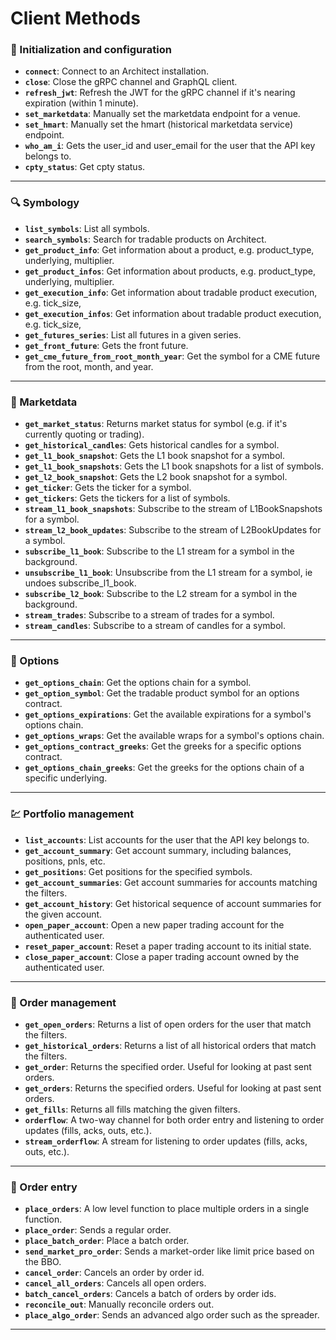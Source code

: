 # Client Methods
### 🚀 Initialization and configuration

- **`connect`**: Connect to an Architect installation.
- **`close`**: Close the gRPC channel and GraphQL client.
- **`refresh_jwt`**: Refresh the JWT for the gRPC channel if it's nearing expiration (within 1 minute).
- **`set_marketdata`**: Manually set the marketdata endpoint for a venue.
- **`set_hmart`**: Manually set the hmart (historical marketdata service) endpoint.
- **`who_am_i`**: Gets the user_id and user_email for the user that the API key belongs to.
- **`cpty_status`**: Get cpty status.

---

### 🔍 Symbology

- **`list_symbols`**: List all symbols.
- **`search_symbols`**: Search for tradable products on Architect.
- **`get_product_info`**: Get information about a product, e.g. product_type, underlying, multiplier.
- **`get_product_infos`**: Get information about products, e.g. product_type, underlying, multiplier.
- **`get_execution_info`**: Get information about tradable product execution, e.g. tick_size,
- **`get_execution_infos`**: Get information about tradable product execution, e.g. tick_size,
- **`get_futures_series`**: List all futures in a given series.
- **`get_front_future`**: Gets the front future.
- **`get_cme_future_from_root_month_year`**: Get the symbol for a CME future from the root, month, and year.

---

### 🧮 Marketdata

- **`get_market_status`**: Returns market status for symbol (e.g. if it's currently quoting or trading).
- **`get_historical_candles`**: Gets historical candles for a symbol.
- **`get_l1_book_snapshot`**: Gets the L1 book snapshot for a symbol.
- **`get_l1_book_snapshots`**: Gets the L1 book snapshots for a list of symbols.
- **`get_l2_book_snapshot`**: Gets the L2 book snapshot for a symbol.
- **`get_ticker`**: Gets the ticker for a symbol.
- **`get_tickers`**: Gets the tickers for a list of symbols.
- **`stream_l1_book_snapshots`**: Subscribe to the stream of L1BookSnapshots for a symbol.
- **`stream_l2_book_updates`**: Subscribe to the stream of L2BookUpdates for a symbol.
- **`subscribe_l1_book`**: Subscribe to the L1 stream for a symbol in the background.
- **`unsubscribe_l1_book`**: Unsubscribe from the L1 stream for a symbol, ie undoes subscribe_l1_book.
- **`subscribe_l2_book`**: Subscribe to the L2 stream for a symbol in the background.
- **`stream_trades`**: Subscribe to a stream of trades for a symbol.
- **`stream_candles`**: Subscribe to a stream of candles for a symbol.

---

### 🎯 Options

- **`get_options_chain`**: Get the options chain for a symbol.
- **`get_option_symbol`**: Get the tradable product symbol for an options contract.
- **`get_options_expirations`**: Get the available expirations for a symbol's options chain.
- **`get_options_wraps`**: Get the available wraps for a symbol's options chain.
- **`get_options_contract_greeks`**: Get the greeks for a specific options contract.
- **`get_options_chain_greeks`**: Get the greeks for the options chain of a specific underlying.

---

### 💹 Portfolio management

- **`list_accounts`**: List accounts for the user that the API key belongs to.
- **`get_account_summary`**: Get account summary, including balances, positions, pnls, etc.
- **`get_positions`**: Get positions for the specified symbols.
- **`get_account_summaries`**: Get account summaries for accounts matching the filters.
- **`get_account_history`**: Get historical sequence of account summaries for the given account.
- **`open_paper_account`**: Open a new paper trading account for the authenticated user.
- **`reset_paper_account`**: Reset a paper trading account to its initial state.
- **`close_paper_account`**: Close a paper trading account owned by the authenticated user.

---

### 📝 Order management

- **`get_open_orders`**: Returns a list of open orders for the user that match the filters.
- **`get_historical_orders`**: Returns a list of all historical orders that match the filters.
- **`get_order`**: Returns the specified order.  Useful for looking at past sent orders.
- **`get_orders`**: Returns the specified orders.  Useful for looking at past sent orders.
- **`get_fills`**: Returns all fills matching the given filters.
- **`orderflow`**: A two-way channel for both order entry and listening to order updates (fills, acks, outs, etc.).
- **`stream_orderflow`**: A stream for listening to order updates (fills, acks, outs, etc.).

---

### 📣 Order entry

- **`place_orders`**: A low level function to place multiple orders in a single function.
- **`place_order`**: Sends a regular order.
- **`place_batch_order`**: Place a batch order.
- **`send_market_pro_order`**: Sends a market-order like limit price based on the BBO.
- **`cancel_order`**: Cancels an order by order id.
- **`cancel_all_orders`**: Cancels all open orders.
- **`batch_cancel_orders`**: Cancels a batch of orders by order ids.
- **`reconcile_out`**: Manually reconcile orders out.
- **`place_algo_order`**: Sends an advanced algo order such as the spreader.

---

